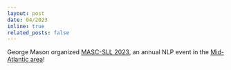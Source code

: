 ```yaml
---
layout: post
date: 04/2023
inline: true
related_posts: false
---
```

George Mason organized <a href="https://www.mascsll.org/">MASC-SLL 2023</a>, an annual NLP event in the <a href="https://en.wikipedia.org/wiki/Mid-Atlantic_(United_States)">Mid-Atlantic area</a>!
